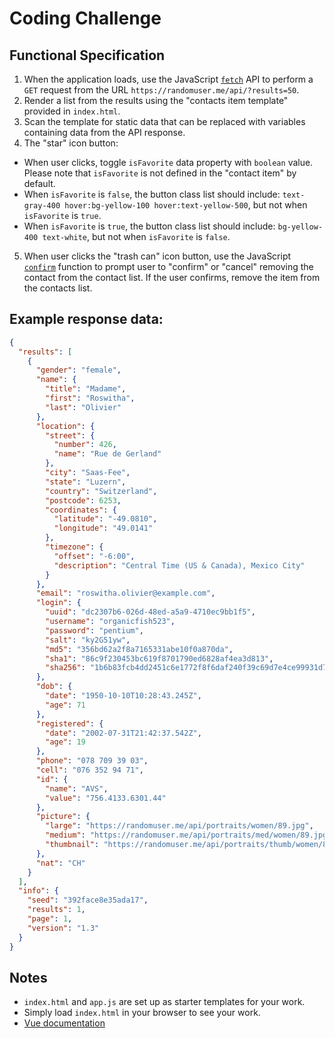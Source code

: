 # Coding Challenge

## Functional Specification

1. When the application loads, use the JavaScript [`fetch`](https://developer.mozilla.org/en-US/docs/Web/API/Fetch_API/Using_Fetch) API to perform a `GET` request from the URL `https://randomuser.me/api/?results=50`.
2. Render a list from the results using the "contacts item template" provided in `index.html`.
3. Scan the template for static data that can be replaced with variables containing data from the API response.
4. The "star" icon button:
  * When user clicks, toggle `isFavorite` data property with `boolean` value. Please note that `isFavorite` is not defined in the "contact item" by default.
  * When `isFavorite` is `false`, the button class list should include: `text-gray-400 hover:bg-yellow-100 hover:text-yellow-500`, but not when `isFavorite` is `true`.
  * When `isFavorite` is `true`, the button class list should include: `bg-yellow-400 text-white`, but not when `isFavorite` is `false`.
5. When user clicks the "trash can" icon button, use the JavaScript [`confirm`](https://developer.mozilla.org/en-US/docs/Web/API/Window/confirm) function to prompt user to "confirm" or "cancel" removing the contact from the contact list. If the user confirms, remove the item from the contacts list.

## Example response data:

```JSON
{
  "results": [
    {
      "gender": "female",
      "name": {
        "title": "Madame",
        "first": "Roswitha",
        "last": "Olivier"
      },
      "location": {
        "street": {
          "number": 426,
          "name": "Rue de Gerland"
        },
        "city": "Saas-Fee",
        "state": "Luzern",
        "country": "Switzerland",
        "postcode": 6253,
        "coordinates": {
          "latitude": "-49.0810",
          "longitude": "49.0141"
        },
        "timezone": {
          "offset": "-6:00",
          "description": "Central Time (US & Canada), Mexico City"
        }
      },
      "email": "roswitha.olivier@example.com",
      "login": {
        "uuid": "dc2307b6-026d-48ed-a5a9-4710ec9bb1f5",
        "username": "organicfish523",
        "password": "pentium",
        "salt": "ky2G51yw",
        "md5": "356bd62a2f8a7165331abe10f0a870da",
        "sha1": "86c9f230453bc619f8701790ed6828af4ea3d813",
        "sha256": "1b6b83fcb4dd2451c6e1772f8f6daf240f39c69d7e4ce99931d7b78ee046a7e4"
      },
      "dob": {
        "date": "1950-10-10T10:28:43.245Z",
        "age": 71
      },
      "registered": {
        "date": "2002-07-31T21:42:37.542Z",
        "age": 19
      },
      "phone": "078 709 39 03",
      "cell": "076 352 94 71",
      "id": {
        "name": "AVS",
        "value": "756.4133.6301.44"
      },
      "picture": {
        "large": "https://randomuser.me/api/portraits/women/89.jpg",
        "medium": "https://randomuser.me/api/portraits/med/women/89.jpg",
        "thumbnail": "https://randomuser.me/api/portraits/thumb/women/89.jpg"
      },
      "nat": "CH"
    }
  ],
  "info": {
    "seed": "392face8e35ada17",
    "results": 1,
    "page": 1,
    "version": "1.3"
  }
}
```

## Notes

* `index.html` and `app.js` are set up as starter templates for your work.
* Simply load `index.html` in your browser to see your work.
* [Vue documentation](https://vuejs.org/v2/guide/)
